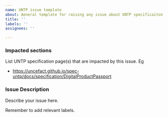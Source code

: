 ```yaml
---
name: UNTP issue template
about: Aeneral template for raising any issue about UNTP specificaiton.
title: ''
labels: ''
assignees: ''

---
```


### Impacted sections

List UNTP specification page(s) that are impacted by this issue.  Eg

 - https://uncefact.github.io/spec-untp/docs/specification/DigitalProductPassport 

### Issue Description

Describe your issue here.

Remember to add relevant labels.
